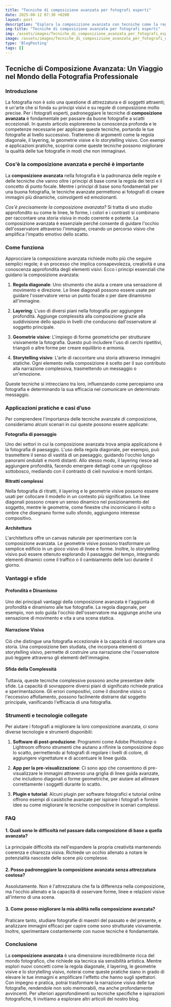 ```yaml
---
title: "Tecniche di composizione avanzata per fotografi esperti"
date: 2025-08-12 07:30 +0200
layout: post
description: "Esplora la composizione avanzata con tecniche come la regola diagonale e ritmi visivi per migliorare il tuo storytelling fotografico."
img-title: "Tecniche di composizione avanzata per fotografi esperti"
img: /assets/images/Tecniche_di_composizione_avanzata_per_fotografi_esperti.jpg
image: /assets/images/Tecniche_di_composizione_avanzata_per_fotografi_esperti.jpg
type: 'BlogPosting'
tags: []
---
```


## Tecniche di Composizione Avanzata: Un Viaggio nel Mondo della Fotografia Professionale

### Introduzione

La fotografia non è solo una questione di attrezzatura e di soggetti attraenti; è un'arte che si fonda su principi visivi e su regole di composizione molto precise. Per i fotografi esperti, padroneggiare le tecniche di **composizione avanzata** è fondamentale per passare da buone fotografie a scatti eccezionali. In questo articolo esploreremo la conoscenza profonda e le competenze necessarie per applicare queste tecniche, portando le tue fotografie al livello successivo. Tratteremo di argomenti come la regola diagonale, il layering, le geometrie visive e lo storytelling visivo. Con esempi e applicazioni pratiche, scoprirai come queste tecniche possono migliorare la qualità delle tue fotografie in modi che non immaginavi.

### Cos'è la composizione avanzata e perché è importante

La **composizione avanzata** nella fotografia è la padronanza delle regole e delle tecniche che vanno oltre i principi di base come la regola dei terzi e il concetto di punto focale. Mentre i principi di base sono fondamentali per una buona fotografia, le tecniche avanzate permettono ai fotografi di creare immagini più dinamiche, coinvolgenti ed emozionanti.

*Cos'è precisamente la composizione avanzata?* Si tratta di uno studio approfondito su come le linee, le forme, i colori e i contrasti si combinano per raccontare una storia visiva in modo coerente e potente. La composizione avanzata è essenziale perché consente di guidare l'occhio dell'osservatore attraverso l'immagine, creando un percorso visivo che amplifica l'impatto emotivo dello scatto.

### Come funziona

Approcciare la composizione avanzata richiede molto più che seguire semplici regole; è un processo che implica consapevolezza, creatività e una conoscenza approfondita degli elementi visivi. Ecco i principi essenziali che guidano la composizione avanzata:

1. **Regola diagonale**: Uno strumento che aiuta a creare una sensazione di movimento e direzione. Le linee diagonali possono essere usate per guidare l'osservatore verso un punto focale o per dare dinamismo all'immagine.

2. **Layering**: L'uso di diversi piani nella fotografia per aggiungere profondità. Aggiunge complessità alla composizione grazie alla suddivisione dello spazio in livelli che conducono dall'osservatore al soggetto principale.

3. **Geometrie visive**: L'impiego di forme geometriche per strutturare visivamente la fotografia. Questo può includere l'uso di cerchi ripetitivi, triangoli o altre forme per creare equilibrio e armonia.

4. **Storytelling visivo**: L'arte di raccontare una storia attraverso immagini statiche. Ogni elemento nella composizione è scelto per il suo contributo alla narrazione complessiva, trasmettendo un messaggio o un'emozione.

Queste tecniche si intrecciano tra loro, influenzando come percepiamo una fotografia e determinando la sua efficacia nel comunicare un determinato messaggio.

### Applicazioni pratiche e casi d’uso

Per comprendere l'importanza delle tecniche avanzate di composizione, consideriamo alcuni scenari in cui queste possono essere applicate:

**Fotografia di paesaggio**

Uno dei settori in cui la composizione avanzata trova ampia applicazione è la fotografia di paesaggio. L'uso della regola diagonale, per esempio, può trasmettere il senso di vastità di un paesaggio, guidando l'occhio lungo panorami ondulati e monti distanti. Allo stesso modo, il layering riesce ad aggiungere profondità, facendo emergere dettagli come un rigoglioso sottobosco, mediando con il contrasto di cieli nuvolosi e monti lontani.

**Ritratti complessi**

Nella fotografia di ritratti, il layering e le geometrie visive possono essere usati per collocare il modello in un contesto più significativo. Le linee diagonali possono creare un senso dinamico nel posizionamento del soggetto, mentre le geometrie, come finestre che incorniciano il volto o ombre che disegnano forme sullo sfondo, aggiungono interesse compositivo.

**Architettura**

L'architettura offre un canvas naturale per sperimentare con la composizione avanzata. Le geometrie visive possono trasformare un semplice edificio in un gioco visivo di linee e forme. Inoltre, lo storytelling visivo può essere ottenuto esplorando il passaggio del tempo, integrando elementi dinamici come il traffico o il cambiamento delle luci durante il giorno.

### Vantaggi e sfide

#### Profondità e Dinamismo

Uno dei principali vantaggi della composizione avanzata è l'aggiunta di profondità e dinamismo alle tue fotografie. La regola diagonale, per esempio, non solo guida l'occhio dell'osservatore ma aggiunge anche una sensazione di movimento e vita a una scena statica.

#### Narrazione Visiva

Ciò che distingue una fotografia eccezionale è la capacità di raccontare una storia. Una composizione ben studiata, che incorpora elementi di storytelling visivo, permette di costruire una narrazione che l'osservatore può leggere attraverso gli elementi dell'immagine.

#### Sfida della Complessità

Tuttavia, queste tecniche complessive possono anche presentare delle sfide. La capacità di sovrapporre diversi piani di significato richiede pratica e sperimentazione. Gli errori compositivi, come il disordine visivo o l'eccessivo affollamento, possono facilmente distrarre dal soggetto principale, vanificando l'efficacia di una fotografia.

### Strumenti e tecnologie collegate

Per aiutare i fotografi a migliorare la loro composizione avanzata, ci sono diverse tecnologie e strumenti disponibili:

1. **Software di post-produzione**: Programmi come Adobe Photoshop o Lightroom offrono strumenti che aiutano a rifinire la composizione dopo lo scatto, permettendo ai fotografi di regolare i livelli di colore, di aggiungere vignettature e di accentuare le linee guida.

2. **App per la pre-visualizzazione**: Ci sono app che consentono di pre-visualizzare le immagini attraverso una griglia di linee guida avanzate, che includono diagonali o forme geometriche, per aiutare ad allineare correttamente i soggetti durante lo scatto.

3. **Plugin e tutorial**: Alcuni plugin per software fotografici e tutorial online offrono esempi di casistiche avanzate per ispirare i fotografi e fornire idee su come migliorare le tecniche compositive in scenari complessi.

### FAQ

#### 1. Quali sono le difficoltà nel passare dalla composizione di base a quella avanzata?

La principale difficoltà sta nell'espandere la propria creatività mantenendo coerenza e chiarezza visiva. Richiede un occhio allenato a notare le potenzialità nascoste delle scene più complesse.

#### 2. Posso padroneggiare la composizione avanzata senza attrezzatura costosa?

Assolutamente. Non è l'attrezzatura che fa la differenza nella composizione, ma l'occhio allenato e la capacità di osservare forme, linee e relazioni visive all'interno di una scena.

#### 3. Come posso migliorare la mia abilità nella composizione avanzata?

Praticare tanto, studiare fotografie di maestri del passato e del presente, e analizzare immagini efficaci per capire come sono strutturate visivamente. Inoltre, sperimentare costantemente con nuove tecniche è fondamentale.

### Conclusione

La **composizione avanzata** è una dimensione incredibilmente ricca del mondo fotografico, che richiede sia tecnica sia sensibilità artistica. Mentre esplori nuovi concetti come la regola diagonale, il layering, le geometrie visive e lo storytelling visivo, noterai come queste pratiche siano in grado di elevare le tue immagini e amplificare l'effetto che hanno sugli spettatori. Con impegno e pratica, potrai trasformare la narrazione visiva delle tue fotografie, rendendole non solo memorabili, ma anche profondamente avvincenti. Per ulteriori approfondimenti su tecniche specifiche e ispirazioni fotografiche, ti invitiamo a esplorare altri articoli del nostro blog.